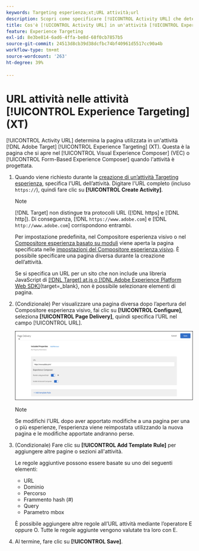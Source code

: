 ```yaml
---
keywords: Targeting esperienza;xt;URL attività;url
description: Scopri come specificare [!UICONTROL Activity URL] che determina la pagina utilizzata nel test e che viene visualizzata quando l'attività [!UICONTROL Experience Targeting] è progettata utilizzando  [!DNL Adobe Target].
title: Cos'è [!UICONTROL Activity URL] in un'attività [!UICONTROL Experience Targeting] (XT)?
feature: Experience Targeting
exl-id: 8e3be814-6ad6-4ffa-be8d-68f0cb7857b5
source-git-commit: 24513d8cb39d38dcfbc74bf40961d5517cc90a4b
workflow-type: tm+mt
source-wordcount: '263'
ht-degree: 39%

---
```


# URL attività nelle attività [!UICONTROL Experience Targeting] (XT)

[!UICONTROL Activity URL] determina la pagina utilizzata in un&#39;attività [!DNL Adobe Target] [!UICONTROL Experience Targeting] (XT). Questa è la pagina che si apre nel [!UICONTROL Visual Experience Composer] (VEC) o [!UICONTROL Form-Based Experience Composer] quando l&#39;attività è progettata.

1. Quando viene richiesto durante la [creazione di un’attività Targeting esperienza](/help/main/c-activities/t-experience-target/t-xt-create/xt-create.md), specifica l’URL dell’attività. Digitare l&#39;URL completo (incluso `https://`), quindi fare clic su **[!UICONTROL Create Activity]**.

   >[!NOTE]
   >
   >[!DNL Target] non distingue tra protocolli URL ([!DNL https] e [!DNL http]). Di conseguenza, [!DNL `https://www.adobe.com`] e [!DNL `http://www.adobe.com`] corrispondono entrambi.
   >
   >Per impostazione predefinita, nel Compositore esperienza visivo o nel [Compositore esperienza basato su moduli](/help/main/c-experiences/form-experience-composer.md) viene aperta la pagina specificata nelle [impostazioni del Compositore esperienza visivo](/help/main/administrating-target/visual-experience-composer-set-up.md). È possibile specificare una pagina diversa durante la creazione dell’attività.
   >
   >Se si specifica un URL per un sito che non include una libreria JavaScript di [[!DNL Target] at.js o  [!DNL Adobe Experience Platform Web SDK]](https://experienceleague.adobe.com/docs/target-dev/developer/client-side/overview.html){target=_blank}, non è possibile selezionare elementi di pagina.

1. (Condizionale) Per visualizzare una pagina diversa dopo l’apertura del Compositore esperienza visivo, fai clic su **[!UICONTROL Configure]**, seleziona **[!UICONTROL Page Delivery]**, quindi specifica l’URL nel campo [!UICONTROL URL].

   ![Finestra di dialogo Consegna pagine](/help/main/c-activities/t-experience-target/t-xt-create/assets/url-config-new.png)

   >[!NOTE]
   >
   >Se modifichi l’URL dopo aver apportato modifiche a una pagina per una o più esperienze, l’esperienza viene reimpostata utilizzando la nuova pagina e le modifiche apportate andranno perse.

1. (Condizionale) Fare clic su **[!UICONTROL Add Template Rule]** per aggiungere altre pagine o sezioni all&#39;attività.

   Le regole aggiuntive possono essere basate su uno dei seguenti elementi:

   * URL
   * Dominio
   * Percorso
   * Frammento hash (#)
   * Query
   * Parametro mbox

   È possibile aggiungere altre regole all’URL attività mediante l’operatore E oppure O. Tutte le regole aggiunte vengono valutate tra loro con E.

1. Al termine, fare clic su **[!UICONTROL Save]**.

